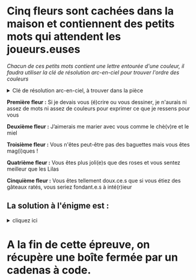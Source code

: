 # Cinq fleurs sont cachées dans la maison et contiennent des petits mots qui attendent les joueurs.euses

*Chacun de ces petits mots contient une lettre entourée d'une couleur, il faudra utiliser la clé de résolution arc-en-ciel pour trouver l'ordre des couleurs*

<details>
  <summary>Clé de résolution arc-en-ciel, à trouver dans la pièce</summary>
 
 Les lettres entourées sur les fleurs 1, 2, 3, 4 et 5 respectivement rouge, orange, jaune, vert puis bleu.

![](../img/clé_résolution_arc_en_ciel.jpg)
</details>

**Première fleur :**
Si je devais vous (é)crire ou vous dessiner, je n'aurais ni assez de mots ni assez de couleurs pour exprimer ce que je ressens pour vous

**Deuxième fleur :**
J’aimerais me marier avec vous comme le chè(v)re et le miel

**Troisième fleur :**
Vous n'êtes peut-être pas des baguettes mais vous êtes mag(i)ques !

**Quatrième fleur :**
Vous êtes plus joli(e)s que des roses et vous sentez meilleur que les Lilas

**Cinquième fleur :**
Vous êtes tellement doux.ce.s que si vous étiez des gâteaux ratés, vous seriez fondant.e.s à inté(r)ieur

## La solution à l'énigme est :
<details>
  <summary>cliquez ici</summary>
  
  É V I E R
  
  --► Les participant.e.s doivent aller voir au niveau de l'évier. 
</details>

# A la fin de cette épreuve, on récupère une boîte fermée par un cadenas à code.

